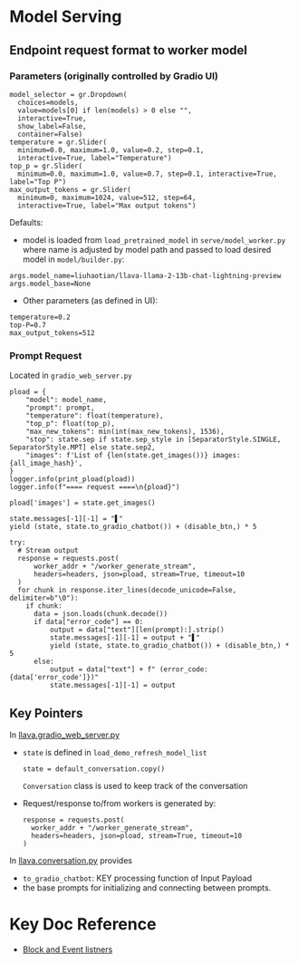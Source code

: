 # Model Serving

## Endpoint request format to worker model

### Parameters (originally controlled by Gradio UI)
```
model_selector = gr.Dropdown(
  choices=models,
  value=models[0] if len(models) > 0 else "",
  interactive=True,
  show_label=False,
  container=False)
temperature = gr.Slider(
  minimum=0.0, maximum=1.0, value=0.2, step=0.1,
  interactive=True, label="Temperature")
top_p = gr.Slider(
  minimum=0.0, maximum=1.0, value=0.7, step=0.1, interactive=True, label="Top P")
max_output_tokens = gr.Slider(
  minimum=0, maximum=1024, value=512, step=64,
  interactive=True, label="Max output tokens")
```
Defaults:
* model is loaded from ```load_pretrained_model``` in ```serve/model_worker.py``` where name is adjusted by model path and passed to load desired model in ```model/builder.py```:
```
args.model_name=liuhaotian/llava-llama-2-13b-chat-lightning-preview
args.model_base=None
```
* Other parameters (as defined in UI):
```
temperature=0.2
top-P=0.7
max_output_tokens=512
```

### Prompt Request
Located in ```gradio_web_server.py```

```
pload = {
    "model": model_name,
    "prompt": prompt,
    "temperature": float(temperature),
    "top_p": float(top_p),
    "max_new_tokens": min(int(max_new_tokens), 1536),
    "stop": state.sep if state.sep_style in [SeparatorStyle.SINGLE, SeparatorStyle.MPT] else state.sep2,
    "images": f'List of {len(state.get_images())} images: {all_image_hash}',
}
logger.info(print_pload(pload))
logger.info(f"==== request ====\n{pload}")

pload['images'] = state.get_images()

state.messages[-1][-1] = "▌"
yield (state, state.to_gradio_chatbot()) + (disable_btn,) * 5

try:
  # Stream output
  response = requests.post(
      worker_addr + "/worker_generate_stream",
      headers=headers, json=pload, stream=True, timeout=10
  )
  for chunk in response.iter_lines(decode_unicode=False, delimiter=b"\0"):
    if chunk:
      data = json.loads(chunk.decode())
      if data["error_code"] == 0:
          output = data["text"][len(prompt):].strip()
          state.messages[-1][-1] = output + "▌"
          yield (state, state.to_gradio_chatbot()) + (disable_btn,) * 5
      else:
          output = data["text"] + f" (error_code: {data['error_code']})"
          state.messages[-1][-1] = output
```

## Key Pointers

In [llava.gradio_web_server.py](gradio_web_server.py)
* ```state``` is defined in ```load_demo_refresh_model_list``` 
  ```
  state = default_conversation.copy()
  ```
  `Conversation` class is used to keep track of the conversation 
  
* Request/response to/from workers is generated by:
  ```
  response = requests.post(
    worker_addr + "/worker_generate_stream",
    headers=headers, json=pload, stream=True, timeout=10
  )
  ```

In [llava.conversation.py](../conversation.py) provides 
  
  * ```to_gradio_chatbot```:  KEY processing function of Input Payload
  * the base prompts for initializing and connecting between prompts.
  
# Key Doc Reference

- [Block and Event listners](https://www.gradio.app/main/guides/blocks-and-event-listeners)